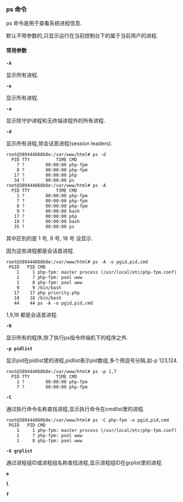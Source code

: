 ### ps 命令

ps 命令是用于查看系统进程信息.

默认不带参数的,只显示运行在当前控制台下的属于当前用户的进程.

#### 常用参数

**`-A`** 

显示所有进程.

**`-e`** 

显示所有进程.

**`-a`** 

显示除守护进程和无终端进程外的所有进程.

**`-d`**

显示所有进程,除会话首进程(session leaders).

```shell
root@389444860b8e:/var/www/html# ps -d
  PID TTY          TIME CMD
    7 ?        00:00:00 php-fpm
    8 ?        00:00:00 php-fpm
   17 ?        00:00:00 php
   34 ?        00:00:00 ps
root@389444860b8e:/var/www/html# ps -A
  PID TTY          TIME CMD
    1 ?        00:00:00 php-fpm
    7 ?        00:00:00 php-fpm
    8 ?        00:00:00 php-fpm
    9 ?        00:00:00 bash
   17 ?        00:00:00 php
   18 ?        00:00:00 bash
   35 ?        00:00:00 ps
```

其中区别的是 1 号, 9 号, 18 号 没显示.

因为这些进程都是会话首进程.

```shell
root@389444860b8e:/var/www/html# ps -A -o pgid,pid,cmd
 PGID   PID CMD
    1     1 php-fpm: master process (/usr/local/etc/php-fpm.conf)
    1     7 php-fpm: pool www
    1     8 php-fpm: pool www
    9     9 /bin/bash
   17    17 php priority.php
   18    18 /bin/bash
   44    44 ps -A -o pgid,pid,cmd
```

1,9,18 都是会话首进程.

**`-N`**

显示所有的程序,除了执行ps指令终端机下的程序之外.

**`-p pidlist`**

显示pid在pidlist里的进程,pidlist表示pid数组,多个用逗号分隔,如-p 123,124.

```shell
root@389444860b8e:/var/www/html# ps -p 1,7
  PID TTY          TIME CMD
    1 ?        00:00:00 php-fpm
    7 ?        00:00:00 php-fpm
```

**`-C`**

通过执行命令名称查找进程,显示执行命令在cmdlist里的进程.

```shell
root@389444860b8e:/var/www/html# ps -C php-fpm -o pgid,pid,cmd
 PGID   PID CMD
    1     1 php-fpm: master process (/usr/local/etc/php-fpm.conf)
    1     7 php-fpm: pool www
    1     8 php-fpm: pool www
```

**`-G grplist`**

通过进程组ID或进程组名称查找进程,显示进程组ID在grplist里的进程.

**`e`**

**`l`**

**`f`**